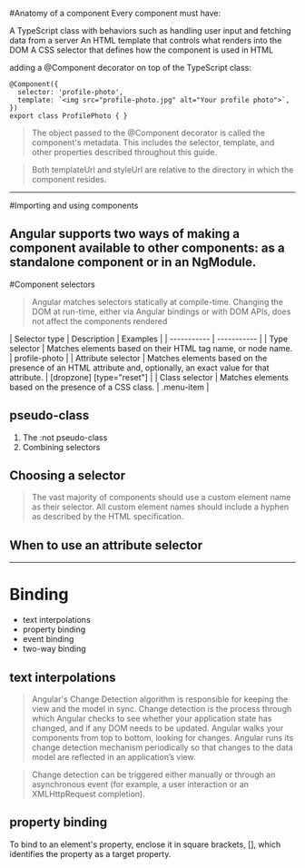 #Anatomy of a component
Every component must have:

A TypeScript class with behaviors such as handling user input and fetching data from a server
An HTML template that controls what renders into the DOM
A CSS selector that defines how the component is used in HTML

adding a @Component decorator on top of the TypeScript class:

```
@Component({
  selector: 'profile-photo',
  template: `<img src="profile-photo.jpg" alt="Your profile photo">`,
})
export class ProfilePhoto { }
```
> The object passed to the @Component decorator is called the component's metadata.
This includes the selector, template, and other properties described throughout this guide.

> Both templateUrl and styleUrl are relative to the directory in which the component resides.

---
#Importing and using components

Angular supports two ways of making a component available to other components: as a standalone component or in an NgModule.
---

#Component selectors
>Angular matches selectors statically at compile-time.
 Changing the DOM at run-time, either via Angular bindings or with DOM APIs, does not affect the components rendered 


 
| Selector type	| Description | Examples |
| ----------- | ----------- |
| Type selector	| Matches elements based on their HTML tag name, or node name. |	profile-photo |
| Attribute selector	| Matches elements based on the presence of an HTML attribute and, optionally, an exact value for that attribute. | 	[dropzone] [type="reset"] |
| Class selector | Matches elements based on the presence of a CSS class. |	.menu-item |

## pseudo-class

1. The :not pseudo-class
2. Combining selectors

## Choosing a selector
>The vast majority of components should use a custom element name as their selector. All custom element names should include a hyphen as described by the HTML specification.

## When to use an attribute selector


---

# Binding
- text interpolations
- property binding
- event binding
- two-way binding

## text interpolations

> Angular's Change Detection algorithm is responsible for keeping the view and the model in sync. Change detection is the process through which Angular checks to see whether your application state has changed, and if any DOM needs to be updated.
> Angular walks your components from top to bottom, looking for changes.
> Angular runs its change detection mechanism periodically so that changes to the data model are reflected in an application’s view.

> Change detection can be triggered either manually or through an asynchronous event (for example, a user interaction or an XMLHttpRequest completion).
## property binding

 To bind to an element's property, enclose it in square brackets, [], which identifies the property as a target property.